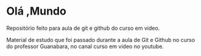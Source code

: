# Olá ,Mundo
 Repositório feito para aula de git e github do curso em video.

Material de estudo que foi passado durante a aula de Git e Github no curso do professor Guanabara, no canal curso em video no youtube.

